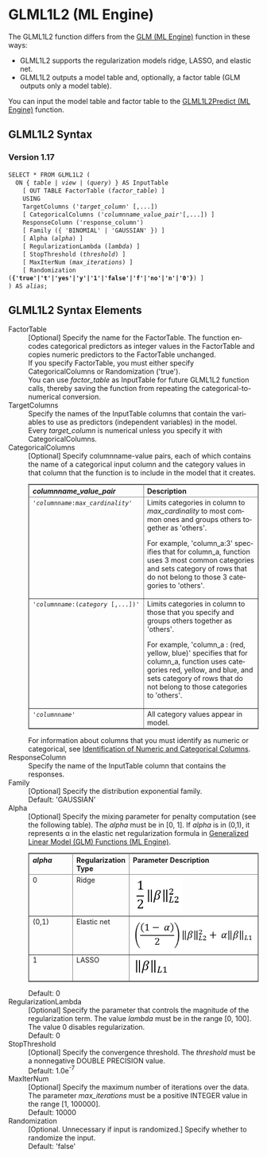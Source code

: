 <div class="nested0" aria-labelledby="ariaid-title1" topicindex="1" topicid="fgw1518542561108" id="fgw1518542561108"><h1 class="title topictitle1" id="ariaid-title1">GLML1L2 (ML Engine)</h1><div class="body conbody"><div class="section" id="fgw1518542561108__section_fsk_ssm_sbb"><div class="p">The GLML1L2 function differs from the <a href="eej1558472403086.md#hrv1507149150084">GLM (ML Engine)</a> function in these ways:
<ul class="ul" id="fgw1518542561108__ul_fpz_5f3_mz">
<li class="li">GLML1L2 supports the regularization models ridge, LASSO, and elastic net.</li>
<li class="li">GLML1L2 outputs a model table and, optionally, a factor table (GLM outputs only a model table).</li></ul></div>
<p class="p">You can input the model table and factor table to the <a href="bly1558472537720.md#trn1518542850144">GLML1L2Predict (ML Engine)</a> function.</p></div></div><div class="topic reference nested1" aria-labelledby="ariaid-title2" topicindex="2" topicid="ywx1518542566563" xml:lang="en-us" lang="en-us" id="ywx1518542566563">
<h2 class="title topictitle2" id="ariaid-title2">GLML1L2 Syntax</h2><div class="body refbody"><div class="section" id="ywx1518542566563__section_N1005D_N10023_N10001">
<h3 class="title sectiontitle">Version 1.17</h3><pre class="pre codeblock" xml:space="preserve"><code>SELECT * FROM GLML1L2 (
  <span>ON { <var class="keyword varname">table</var> | <var class="keyword varname">view</var> | (<var class="keyword varname">query</var>) }</span> AS InputTable
    [ OUT TABLE FactorTable (<var class="keyword varname">factor_table</var>) ]
    USING 
    TargetColumns ('<var class="keyword varname">target_column</var>' [,...])
    [ CategoricalColumns ('<var class="keyword varname">columnname_value_pair</var>'[,...]) ]
    ResponseColumn ('response_column')
    [ Family ({ 'BINOMIAL' | 'GAUSSIAN' }) ]
    [ Alpha (<var class="keyword varname">alpha</var>) ]
    [ RegularizationLambda (<var class="keyword varname">lambda</var>) ]
    [ StopThreshold (<var class="keyword varname">threshold</var>) ]
    [ MaxIterNum (<var class="keyword varname">max_iterations</var>) ]
    [ Randomization (<span><b>{'true'|'t'|'yes'|'y'|'1'|'false'|'f'|'no'|'n'|'0'}</b></span>) ]
) AS <var class="keyword varname">alias</var>;
</code></pre></div></div></div><div class="topic reference nested1" aria-labelledby="ariaid-title3" topicindex="3" topicid="rja1518542562743" xml:lang="en-us" lang="en-us" id="rja1518542562743">
<h2 class="title topictitle2" id="ariaid-title3">GLML1L2 Syntax Elements</h2><div class="body refbody"><div class="section" id="rja1518542562743__section_N10011_N1000E_N10001"><dl class="dl parml"><dt class="dt pt dlterm">FactorTable</dt><dd class="dd pd">[Optional] Specify the name for the FactorTable. The function encodes categorical predictors as integer values in the FactorTable and copies numeric predictors to the FactorTable unchanged.</dd><dd class="dd pd ddexpand">If you specify FactorTable, you must either specify CategoricalColumns or Randomization ('true').</dd><dd class="dd pd ddexpand">You can use <var class="keyword varname">factor_table</var> as InputTable for future GLML1L2 function calls, thereby saving the function from repeating the categorical-to-numerical conversion.</dd><dt class="dt pt dlterm">TargetColumns</dt><dd class="dd pd">Specify the names of the InputTable columns that contain the variables to use as predictors (independent variables) in the model.</dd><dd class="dd pd ddexpand">Every <var class="keyword varname">target_column</var> is numerical unless you specify it with CategoricalColumns.</dd><dt class="dt pt dlterm"></dt><dt class="dt pt dlterm">CategoricalColumns</dt><dd class="dd pd">[Optional] Specify columnname-value pairs, each of which contains the name of a categorical input column and the category values in that column that the function is to include in the model that it creates.
<div class="tablenoborder"><table cellpadding="4" cellspacing="0" summary="" id="rja1518542562743__table_igz_wpy_fdb" class="table" frame="border" border="1" rules="all"><div class="caption"></div><colgroup span="1"><col style="width:50%" span="1"></col><col style="width:50%" span="1"></col></colgroup><thead class="thead" style="text-align:left;"><tr class="row"><th class="entry cellrowborder" style="vertical-align:top;" id="d38749e180" rowspan="1" colspan="1"><var class="keyword varname">columnname_value_pair</var></th><th class="entry cellrowborder" style="vertical-align:top;" id="d38749e183" rowspan="1" colspan="1">Description</th></tr></thead><tbody class="tbody"><tr class="row"><td class="entry cellrowborder" style="vertical-align:top;" headers="d38749e180" rowspan="1" colspan="1"><code class="ph codeph">'<var class="keyword varname">columnname</var>:<var class="keyword varname">max_cardinality</var>'</code></td><td class="entry cellrowborder" style="vertical-align:top;" headers="d38749e183" rowspan="1" colspan="1">Limits categories in column to <var class="keyword varname">max_cardinality</var> to most common ones and groups others together as 'others'.
<p class="p">For example, 'column_a:3' specifies that for column_a, function uses 3 most common categories and sets category of rows that do not belong to those 3 categories to 'others'.</p></td></tr><tr class="row"><td class="entry cellrowborder" style="vertical-align:top;" headers="d38749e180" rowspan="1" colspan="1"><code class="ph codeph">'<var class="keyword varname">columnname</var>:(<var class="keyword varname">category</var> [,...])'</code></td><td class="entry cellrowborder" style="vertical-align:top;" headers="d38749e183" rowspan="1" colspan="1">Limits categories in column to those that you specify and groups others together as 'others'.
<p class="p">For example, 'column_a : (red, yellow, blue)' specifies that for column_a, function uses categories red, yellow, and blue, and sets category of rows that do not belong to those categories to 'others'.</p></td></tr><tr class="row"><td class="entry cellrowborder" style="vertical-align:top;" headers="d38749e180" rowspan="1" colspan="1"><code class="ph codeph">'<var class="keyword varname">columnname</var>'</code></td><td class="entry cellrowborder" style="vertical-align:top;" headers="d38749e183" rowspan="1" colspan="1">All category values appear in model.</td></tr></tbody></table></div></dd><dd class="dd pd ddexpand">For information about columns that you must identify as numeric or categorical, see <a href="uxa1540574678350.md">Identification of Numeric and Categorical Columns</a>.</dd><dt class="dt pt dlterm">ResponseColumn</dt><dd class="dd pd">Specify the name of the InputTable column that contains the responses.</dd><dt class="dt pt dlterm">Family</dt><dd class="dd pd">[Optional] Specify the distribution exponential family.</dd><dd class="dd pd ddexpand">Default: 'GAUSSIAN'</dd><dt class="dt pt dlterm">Alpha</dt><dd class="dd pd">[Optional] Specify the mixing parameter for penalty computation (see the following table). The <var class="keyword varname">alpha</var> must be in [0, 1]. If <var class="keyword varname">alpha</var> is in (0,1), it represents α in the elastic net regularization formula in <a href="kwd1540576635575.md">Generalized Linear Model (GLM) Functions (ML Engine)</a>.
<div class="tablenoborder"><table cellpadding="4" cellspacing="0" summary="" id="rja1518542562743__table_bdv_f35_lz" class="table" frame="border" border="1" rules="all"><div class="caption"></div><colgroup span="1"><col style="width:20%" span="1"></col><col style="width:20%" span="1"></col><col style="width:60%" span="1"></col></colgroup><thead class="thead" style="text-align:left;"><tr class="row"><th class="entry cellrowborder" style="vertical-align:top;" id="d38749e272" rowspan="1" colspan="1"><var class="keyword varname">alpha</var></th><th class="entry cellrowborder" style="vertical-align:top;" id="d38749e275" rowspan="1" colspan="1">Regularization Type</th><th class="entry cellrowborder" style="vertical-align:top;" id="d38749e277" rowspan="1" colspan="1">Parameter Description</th></tr></thead><tbody class="tbody"><tr class="row"><td class="entry cellrowborder" style="vertical-align:top;" headers="d38749e272" rowspan="1" colspan="1">0</td><td class="entry cellrowborder" style="vertical-align:top;" headers="d38749e275" rowspan="1" colspan="1">Ridge</td><td class="entry cellrowborder" style="vertical-align:top;" headers="d38749e277" rowspan="1" colspan="1"><img class="image" id="rja1518542562743__image_trx_kkp_4z" src="hjg1527875586223.png" alt="Formula for ridge regularization, used by Machine Learning Engine function GLML1L2"></img></td></tr><tr class="row"><td class="entry cellrowborder" style="vertical-align:top;" headers="d38749e272" rowspan="1" colspan="1">(0,1)</td><td class="entry cellrowborder" style="vertical-align:top;" headers="d38749e275" rowspan="1" colspan="1">Elastic net</td><td class="entry cellrowborder" style="vertical-align:top;" headers="d38749e277" rowspan="1" colspan="1"><img class="image" id="rja1518542562743__image_s1s_xxc_12b" src="lcy1527880270334.png" alt="Formula for elastic net regularization, used by Machine Learning Engine function GLML1L2"></img></td></tr><tr class="row"><td class="entry cellrowborder" style="vertical-align:top;" headers="d38749e272" rowspan="1" colspan="1">1</td><td class="entry cellrowborder" style="vertical-align:top;" headers="d38749e275" rowspan="1" colspan="1">LASSO</td><td class="entry cellrowborder" style="vertical-align:top;" headers="d38749e277" rowspan="1" colspan="1"><img class="image" id="rja1518542562743__image_dzl_hlp_4z" src="cuy1527878530860.png" alt="Formula for LASSO regularization, used by Machine Learning Engine function GLML1L2"></img></td></tr></tbody></table></div></dd><dd class="dd pd ddexpand">Default: 0</dd><dt class="dt pt dlterm">RegularizationLambda</dt><dd class="dd pd">[Optional] Specify the parameter that controls the magnitude of the regularization term. The value <var class="keyword varname">lambda</var> must be in the range [0, 100]. The value 0 disables regularization.</dd><dd class="dd pd ddexpand">Default: 0</dd><dt class="dt pt dlterm">StopThreshold</dt><dd class="dd pd">[Optional] Specify the convergence threshold. The <var class="keyword varname">threshold</var> must be a nonnegative DOUBLE PRECISION value.</dd><dd class="dd pd ddexpand">Default: 1.0e<span><sup>-7</sup></span></dd><dt class="dt pt dlterm">MaxIterNum</dt><dd class="dd pd">[Optional] Specify the maximum number of iterations over the data. The parameter <var class="keyword varname">max_iterations</var> must be a positive INTEGER value in the range [1, 100000].</dd><dd class="dd pd ddexpand">Default: 10000</dd><dt class="dt pt dlterm">Randomization</dt><dd class="dd pd">[Optional. Unnecessary if input is randomized.] Specify whether to randomize the input.</dd><dd class="dd pd ddexpand">Default: 'false'</dd></dl></div></div></div></div>
